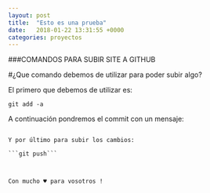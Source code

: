 ```yaml
---
layout: post
title:  "Esto es una prueba"
date:   2018-01-22 13:31:55 +0000
categories: proyectos
---
```


###COMANDOS PARA SUBIR SITE A GITHUB

#¿Que comando debemos de utilizar para poder subir algo?

El primero que debemos de utilizar es:

```git add -a```

A continuación pondremos el commit con un mensaje:

```git commit -m "Comentario a poner"

Y por último para subir los cambios:

```git push```



Con mucho ♥ para vosotros !